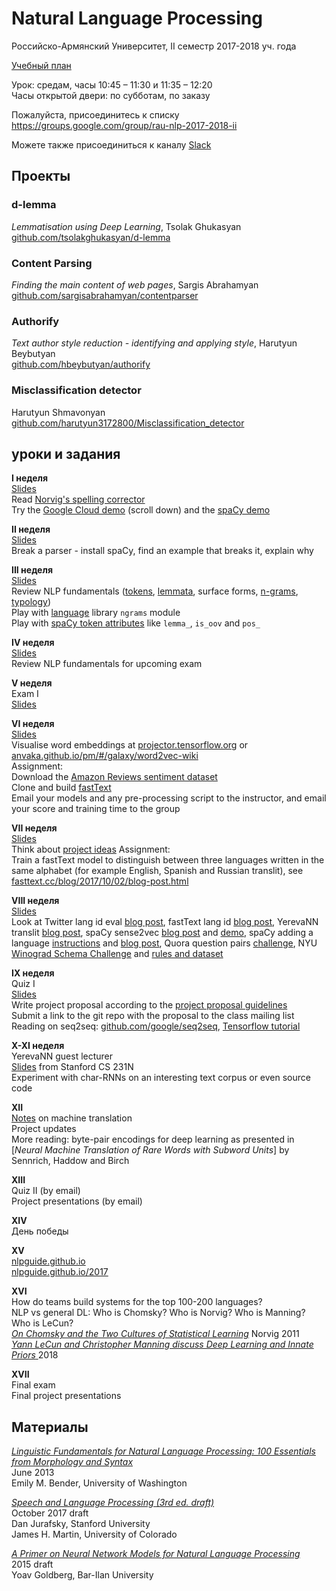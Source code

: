 
# Natural Language Processing
Российско-Армянский Университет, II семестр 2017-2018 уч. года

[Учебный план](https://docs.google.com/document/d/1VlCBWiRffkS78M4oDUxcQPGt9QDg6eiyVeQ2tvsMoMs/view)

Урок: средам, часы 10:45 – 11:30 и 11:35 – 12:20  
Часы открытой двери: по субботам, по заказу

Пожалуйста, присоединитесь к списку <https://groups.google.com/group/rau-nlp-2017-2018-ii>

Можете также присоединиться к каналу [Slack](https://rau-python.slack.com/messages/C94H2QBLG/) 

## Проекты

### d-lemma
*Lemmatisation using Deep Learning*, Tsolak Ghukasyan  
[github.com/tsolakghukasyan/d-lemma](https://github.com/tsolakghukasyan/d-lemma)

### Content Parsing
*Finding the main content of web pages*, Sargis Abrahamyan    
[github.com/sargisabrahamyan/contentparser](https://github.com/sargisabrahamyan/contentparser)

### Authorify
*Text author style reduction - identifying and applying style*, Harutyun Beybutyan  
[github.com/hbeybutyan/authorify](https://github.com/hbeybutyan/authorify)

### Misclassification detector
Harutyun Shmavonyan  
[github.com/harutyun3172800/Misclassification_detector](https://github.com/harutyun3172800/Misclassification_detector)

## уроки и задания

**I неделя**  
[Slides](https://docs.google.com/presentation/d/1HmLNAyfuXGqEEcEDDwXbz88StRuLv5ZgdTmWnGeolY4/view)  
Read [Norvig's spelling corrector](https://norvig.com/spell-correct.html)  
Try the [Google Cloud demo](https://cloud.google.com/natural-language/) (scroll down) and the [spaCy demo](https://demos.explosion.ai/displacy/?text=Pope%27s%20baby%20steps%20on%20gays)

**II неделя**  
[Slides](https://docs.google.com/presentation/d/1WKYJHSn2th1mLsQINxa9i6EI_93bLPahNj5TbIGhNU8/edit?view)  
Break a parser - install spaCy, find an example that breaks it, explain why

**III неделя**  
[Slides](https://docs.google.com/presentation/d/18UKH-lkMJxF0dqiZn4jSdH4AD6Um35V79D-m7TCe5Tc/view)   
Review NLP fundamentals ([tokens](https://en.wikipedia.org/wiki/Lexical_analysis), [lemmata](https://en.wikipedia.org/wiki/Lemma_(morphology)), surface forms, [n-grams](https://en.wikipedia.org/wiki/N-gram), [typology](https://en.wikipedia.org/wiki/Linguistic_typology))  
Play with [language](https://github.com/signaln/language) library `ngrams` module  
Play with [spaCy token attributes](https://spacy.io/api/token#attributes) like `lemma_`, `is_oov` and `pos_`

**IV неделя**  
[Slides](https://docs.google.com/presentation/d/1hxqh4g94p2O2mWHsk1qj7Ax_RD5uZhquwjFAxCEPpNk/view)  
Review NLP fundamentals for upcoming exam  

**V неделя**  
Exam I     
[Slides](https://docs.google.com/presentation/d/1jxqlF6cu2tbKis1nI--XAJNlsm64Y0lx_zNJRBOag2A/view)  

**VI неделя**  
[Slides](https://docs.google.com/presentation/d/1NMwroWNz-ZEz_d3ekAksrddOaHf8c6rxWAM6Udpz0Dc/view)  
Visualise word embeddings at [projector.tensorflow.org](http://projector.tensorflow.org/) or [anvaka.github.io/pm/#/galaxy/word2vec-wiki](https://anvaka.github.io/pm/#/galaxy/word2vec-wiki?cx=1454&cy=502&cz=2037&lx=0.1092&ly=-0.3779&lz=0.0449&lw=0.9183&ml=300&s=1.75&l=1&v=d50_clean_small)  
Assignment:  
Download the [Amazon Reviews sentiment dataset](https://www.kaggle.com/bittlingmayer/amazonreviews)  
Clone and build [fastText](https://fasttext.cc/docs/en/support.html#building-fasttext)  
Email your models and any pre-processing script to the instructor, and email your score and training time to the group

**VII неделя**  
[Slides](https://docs.google.com/presentation/d/1Yl8Ayb5CkP6DTipjUBPfaw7IVMKoAVwzUuAdJHkg7ww/view)  
Think about [project ideas](https://docs.google.com/presentation/d/135eKtGlWQReBq7L_L3BlKAPJwcW-T6ITkMxyE53sYBU/view)
Assignment:  
Train a fastText model to distinguish between three languages written in the same alphabet (for example English, Spanish and Russian translit), see [fasttext.cc/blog/2017/10/02/blog-post.html](https://fasttext.cc/blog/2017/10/02/blog-post.html)

**VIII неделя**  
[Slides](https://docs.google.com/presentation/d/1lCSkq6l1mAoLGcwf5KYEWUoTIGW7bNVRa-VvSrFkUOI/view)  
Look at Twitter lang id eval [blog post](https://blog.twitter.com/engineering/en_us/a/2015/evaluating-language-identification-performance.html), fastText lang id [blog post](https://fasttext.cc/blog/2017/10/02/blog-post.html), YerevaNN translit [blog post](https://yerevann.github.io/2016/09/09/automatic-transliteration-with-lstm/), spaCy sense2vec [blog post](https://explosion.ai/blog/sense2vec-with-spacy) and [demo](https://github.com/explosion/sense2vec-demo), spaCy adding a language [instructions](https://spacy.io/usage/adding-languages) and [blog post](https://explosion.ai/blog/german-model), Quora question pairs [challenge](https://www.kaggle.com/c/quora-question-pairs), NYU [Winograd Schema Challenge](https://en.wikipedia.org/wiki/Winograd_Schema_Challenge) and [rules and dataset](https://cs.nyu.edu/faculty/davise/papers/WinogradSchemas/WS.html)

**IX неделя**  
Quiz I  
[Slides](https://docs.google.com/presentation/d/19xDaRa-w1J-y--PJInpBVm_Itg1JEfXftpicRv9NDZs/view)  
Write project proposal according to the [project proposal guidelines](https://rau-nlp.github.io/files/project-proposal.html)  
Submit a link to the git repo with the proposal to the class mailing list  
Reading on seq2seq: [github.com/google/seq2seq](https://github.com/google/seq2seq), [Tensorflow tutorial](https://www.tensorflow.org/tutorials/seq2seq)

**X-XI неделя**  
YerevaNN guest lecturer  
[Slides](http://cs231n.stanford.edu/slides/2017/cs231n_2017_lecture10.pdf) from Stanford CS 231N  
Experiment with char-RNNs on an interesting text corpus or even source code

**XII**  
[Notes](https://docs.google.com/document/d/13SBGoP2db5joPmWdg91k2OzBmZ-XTPSjmSiOMu31KJ0/view) on machine translation  
Project updates  
More reading: byte-pair encodings for deep learning as presented in [*Neural Machine Translation of Rare Words with Subword Units*] by Sennrich, Haddow and Birch

**XIII**  
Quiz II (by email)  
Project presentations (by email)  

**XIV**  
День победы

**XV**  
[nlpguide.github.io](https://nlpguide.github.io)  
[nlpguide.github.io/2017](https://nlpguide.github.io/2017)  

**XVI**  
How do teams build systems for the top 100-200 languages?  
NLP vs general DL: Who is Chomsky?  Who is Norvig?  Who is Manning?  Who is LeCun?  
[*On Chomsky and the Two Cultures of Statistical Learning*](http://norvig.com/chomsky.html) Norvig 2011  
[*Yann LeCun and Christopher Manning discuss Deep Learning and Innate Priors*
](https://www.youtube.com/watch?v=fKk9KhGRBdI) 2018

**XVII**  
Final exam  
Final project presentations  


## Материалы

[*Linguistic Fundamentals for Natural Language Processing: 100 Essentials from Morphology and Syntax*](http://www.morganclaypool.com/doi/abs/10.2200/S00493ED1V01Y201303HLT020)  
June 2013  
Emily M. Bender, University of Washington  

[*Speech and Language Processing (3rd ed. draft)*](https://web.stanford.edu/~jurafsky/slp3/)  
October 2017 draft  
Dan Jurafsky, Stanford University  
James H. Martin, University of Colorado

[*A Primer on Neural Network Models for Natural Language Processing*](http://u.cs.biu.ac.il/~yogo/nnlp.pdf)  
2015 draft  
Yoav Goldberg, Bar-Ilan University  

